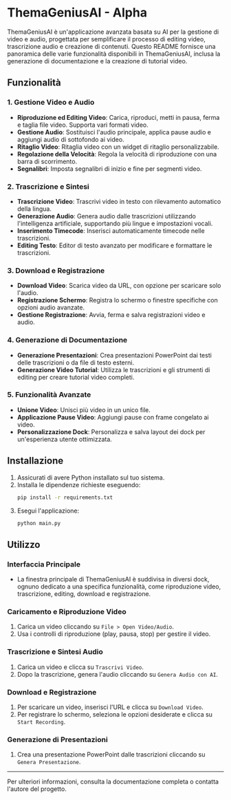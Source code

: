 # ThemaGeniusAI - Alpha

ThemaGeniusAI è un'applicazione avanzata basata su AI per la gestione di video e audio, progettata per semplificare il processo di editing video, trascrizione audio e creazione di contenuti. Questo README fornisce una panoramica delle varie funzionalità disponibili in ThemaGeniusAI, inclusa la generazione di documentazione e la creazione di tutorial video.

## Funzionalità

### 1. Gestione Video e Audio

- **Riproduzione ed Editing Video**: Carica, riproduci, metti in pausa, ferma e taglia file video. Supporta vari formati video.
- **Gestione Audio**: Sostituisci l'audio principale, applica pause audio e aggiungi audio di sottofondo ai video.
- **Ritaglio Video**: Ritaglia video con un widget di ritaglio personalizzabile.
- **Regolazione della Velocità**: Regola la velocità di riproduzione con una barra di scorrimento.
- **Segnalibri**: Imposta segnalibri di inizio e fine per segmenti video.

### 2. Trascrizione e Sintesi

- **Trascrizione Video**: Trascrivi video in testo con rilevamento automatico della lingua.
- **Generazione Audio**: Genera audio dalle trascrizioni utilizzando l'intelligenza artificiale, supportando più lingue e impostazioni vocali.
- **Inserimento Timecode**: Inserisci automaticamente timecode nelle trascrizioni.
- **Editing Testo**: Editor di testo avanzato per modificare e formattare le trascrizioni.

### 3. Download e Registrazione

- **Download Video**: Scarica video da URL, con opzione per scaricare solo l'audio.
- **Registrazione Schermo**: Registra lo schermo o finestre specifiche con opzioni audio avanzate.
- **Gestione Registrazione**: Avvia, ferma e salva registrazioni video e audio.

### 4. Generazione di Documentazione

- **Generazione Presentazioni**: Crea presentazioni PowerPoint dai testi delle trascrizioni o da file di testo esterni.
- **Generazione Video Tutorial**: Utilizza le trascrizioni e gli strumenti di editing per creare tutorial video completi.

### 5. Funzionalità Avanzate

- **Unione Video**: Unisci più video in un unico file.
- **Applicazione Pause Video**: Aggiungi pause con frame congelato ai video.
- **Personalizzazione Dock**: Personalizza e salva layout dei dock per un'esperienza utente ottimizzata.

## Installazione

1. Assicurati di avere Python installato sul tuo sistema.
2. Installa le dipendenze richieste eseguendo:
   ```bash
   pip install -r requirements.txt
   ```
3. Esegui l'applicazione:
   ```bash
   python main.py
   ```

## Utilizzo

### Interfaccia Principale

- La finestra principale di ThemaGeniusAI è suddivisa in diversi dock, ognuno dedicato a una specifica funzionalità, come riproduzione video, trascrizione, editing, download e registrazione.

### Caricamento e Riproduzione Video

1. Carica un video cliccando su `File > Open Video/Audio`.
2. Usa i controlli di riproduzione (play, pausa, stop) per gestire il video.

### Trascrizione e Sintesi Audio

1. Carica un video e clicca su `Trascrivi Video`.
2. Dopo la trascrizione, genera l'audio cliccando su `Genera Audio con AI`.

### Download e Registrazione

1. Per scaricare un video, inserisci l'URL e clicca su `Download Video`.
2. Per registrare lo schermo, seleziona le opzioni desiderate e clicca su `Start Recording`.

### Generazione di Presentazioni

1. Crea una presentazione PowerPoint dalle trascrizioni cliccando su `Genera Presentazione`.


---

Per ulteriori informazioni, consulta la documentazione completa o contatta l'autore del progetto.